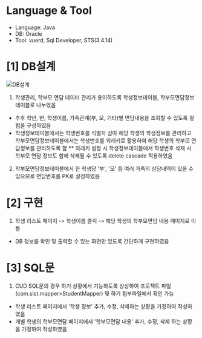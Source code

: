 # Language & Tool
- Language: Java
- DB: Oracle
- Tool: vuerd, Sql Developer, STS(3.4.14)

# [1] DB설계

![DB설계](https://user-images.githubusercontent.com/86100634/150008994-2c782898-e465-4550-aa8b-762faf0c9c2f.jpg)
1. 학생관리, 학부모 면담 데이터 관리가 용이하도록 학생정보테이블, 학부모면담정보테이블로 나누었음
  - 추후 학년, 반, 학생이름, 가족관계(부, 모, 기타)별 면담내용을 조회할 수 있도록 컬럼을 구성하였음
  - 학생정보테이블에서는 학생번호를 식별자 삼아 해당 학생의 학생정보를 관리하고 
    학부모면담정보테이블에서는 학생번호를 외래키로 활용하여 해당 학생의 학부모 면담정보를 관리하도록 함
    ** 외래키 설정 시 학생정보테이블에서 학생번호 삭제 시 학부모 면담 정보도 함께 삭제될 수 있도록 
       delete cascade 적용하였음
2. 학부모면담정보테이블에서 한 학생당 '부', '모' 등 여러 가족의 상담내역이 있을 수 있으므로 면담번호를 PK로 설정하였음

# [2] 구현
1. 학생 리스트 페이지 -> 학생이름 클릭 -> 해당 학생의 학부모면담 내용 페이지로 이동
- DB 정보를 확인 및 출력할 수 있는 화면만 있도록 간단하게 구현하였음
# [3] SQL문
1. CUD SQL문의 경우 하기 상황에서 기능하도록 상상하여 프로젝트 파일(com.sist.mapper>StudentMapper) 및 하기 첨부파일에서 확인 가능 
- 학생 리스트 페이지에서 '학생 정보' 추가, 수정, 삭제하는 상황을 가정하여 작성하였음
- 개별 학생의 학부모면담 페이지에서 '학부모면담 내용' 추가, 수정, 삭제 하는 상황을 가정하여 작성하였음

